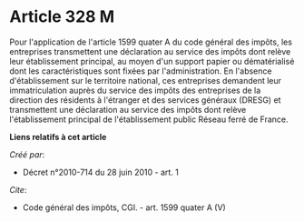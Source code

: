 # Article 328 M

Pour l'application de l'article 1599 quater A du code général des impôts, les entreprises transmettent une déclaration au
service des impôts dont relève leur établissement principal, au moyen d'un support papier ou dématérialisé dont les
caractéristiques sont fixées par l'administration. En l'absence d'établissement sur le territoire national, ces entreprises
demandent leur immatriculation auprès du service des impôts des entreprises de la direction des résidents à l'étranger et des
services généraux (DRESG) et transmettent une déclaration au service des impôts dont relève l'établissement principal de
l'établissement public Réseau ferré de France.

**Liens relatifs à cet article**

_Créé par_:

  - Décret n°2010-714 du 28 juin 2010 - art. 1

_Cite_:

  - Code général des impôts, CGI. - art. 1599 quater A (V)

